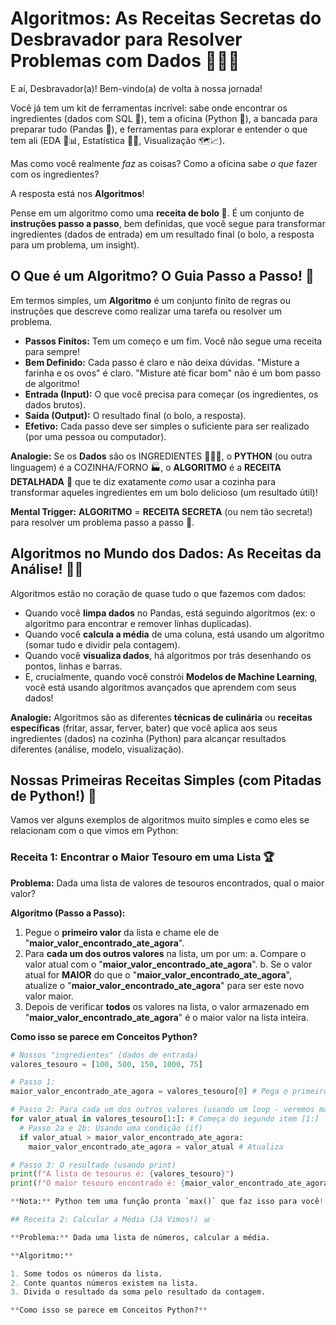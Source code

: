 # Algoritmos: As Receitas Secretas do Desbravador para Resolver Problemas com Dados 📜🕵️‍♀️

E aí, Desbravador(a)! Bem-vindo(a) de volta à nossa jornada!

Você já tem um kit de ferramentas incrível: sabe onde encontrar os ingredientes (dados com SQL 🔑), tem a oficina (Python 🐍), a bancada para preparar tudo (Pandas 🐼), e ferramentas para explorar e entender o que tem ali (EDA 🧭📊, Estatística 🔬🔮, Visualização 🗺️📈).

Mas como você realmente *faz* as coisas? Como a oficina sabe *o que* fazer com os ingredientes?

A resposta está nos **Algoritmos**!

Pense em um algoritmo como uma **receita de bolo 🍰**. É um conjunto de **instruções passo a passo**, bem definidas, que você segue para transformar ingredientes (dados de entrada) em um resultado final (o bolo, a resposta para um problema, um insight).

## O Que é um Algoritmo? O Guia Passo a Passo! 📝

Em termos simples, um **Algoritmo** é um conjunto finito de regras ou instruções que descreve como realizar uma tarefa ou resolver um problema.

* **Passos Finitos:** Tem um começo e um fim. Você não segue uma receita para sempre!
* **Bem Definido:** Cada passo é claro e não deixa dúvidas. "Misture a farinha e os ovos" é claro. "Misture até ficar bom" não é um bom passo de algoritmo!
* **Entrada (Input):** O que você precisa para começar (os ingredientes, os dados brutos).
* **Saída (Output):** O resultado final (o bolo, a resposta).
* **Efetivo:** Cada passo deve ser simples o suficiente para ser realizado (por uma pessoa ou computador).

**Analogie:** Se os **Dados** são os INGREDIENTES 🥕🥚🥛, o **PYTHON** (ou outra linguagem) é a COZINHA/FORNO 🏭, o **ALGORITMO** é a **RECEITA DETALHADA** 📜 que te diz exatamente *como* usar a cozinha para transformar aqueles ingredientes em um bolo delicioso (um resultado útil)!

**Mental Trigger:** **ALGORITMO** = **RECEITA SECRETA** (ou nem tão secreta!) para resolver um problema passo a passo 📜.

## Algoritmos no Mundo dos Dados: As Receitas da Análise! 🕵️‍♀️

Algoritmos estão no coração de quase tudo o que fazemos com dados:

* Quando você **limpa dados** no Pandas, está seguindo algoritmos (ex: o algoritmo para encontrar e remover linhas duplicadas).
* Quando você **calcula a média** de uma coluna, está usando um algoritmo (somar tudo e dividir pela contagem).
* Quando você **visualiza dados**, há algoritmos por trás desenhando os pontos, linhas e barras.
* E, crucialmente, quando você constrói **Modelos de Machine Learning**, você está usando algoritmos avançados que aprendem com seus dados!

**Analogie:** Algoritmos são as diferentes **técnicas de culinária** ou **receitas específicas** (fritar, assar, ferver, bater) que você aplica aos seus ingredientes (dados) na cozinha (Python) para alcançar resultados diferentes (análise, modelo, visualização).

## Nossas Primeiras Receitas Simples (com Pitadas de Python!) 🍰

Vamos ver alguns exemplos de algoritmos muito simples e como eles se relacionam com o que vimos em Python:

### Receita 1: Encontrar o Maior Tesouro em uma Lista 🏆

**Problema:** Dada uma lista de valores de tesouros encontrados, qual o maior valor?

**Algoritmo (Passo a Passo):**

1.  Pegue o **primeiro valor** da lista e chame ele de "**maior_valor_encontrado_ate_agora**".
2.  Para **cada um dos outros valores** na lista, um por um:
    a.  Compare o valor atual com o "**maior_valor_encontrado_ate_agora**".
    b.  Se o valor atual for **MAIOR** do que o "**maior_valor_encontrado_ate_agora**", atualize o "**maior_valor_encontrado_ate_agora**" para ser este novo valor maior.
3.  Depois de verificar **todos** os valores na lista, o valor armazenado em "**maior_valor_encontrado_ate_agora**" é o maior valor na lista inteira.

**Como isso se parece em Conceitos Python?**

```python
# Nossos "ingredientes" (dados de entrada)
valores_tesouro = [100, 500, 150, 1000, 75]

# Passo 1:
maior_valor_encontrado_ate_agora = valores_tesouro[0] # Pega o primeiro (índice 0)

# Passo 2: Para cada um dos outros valores (usando um loop - veremos mais sobre loops depois!)
for valor_atual in valores_tesouro[1:]: # Começa do segundo item [1:]
  # Passo 2a e 2b: Usando uma condição (if)
  if valor_atual > maior_valor_encontrado_ate_agora:
    maior_valor_encontrado_ate_agora = valor_atual # Atualiza

# Passo 3: O resultado (usando print)
print(f"A lista de tesouros é: {valores_tesouro}")
print(f"O maior tesouro encontrado é: {maior_valor_encontrado_ate_agora}") # Saída: O maior tesouro encontrado é: 1000´´´

**Nota:** Python tem uma função pronta `max()` que faz isso para você! `max(valores_tesouro)` -> 1000. Mas entender o algoritmo por trás te ajuda a resolver problemas mais complexos onde não existe uma função pronta!

## Receita 2: Calcular a Média (Já Vimos!) 📊

**Problema:** Dada uma lista de números, calcular a média.

**Algoritmo:**

1. Some todos os números da lista.
2. Conte quantos números existem na lista.
3. Divida o resultado da soma pelo resultado da contagem.

**Como isso se parece em Conceitos Python?**
